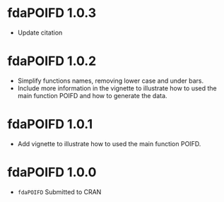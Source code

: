 # fdaPOIFD 1.0.3
* Update citation

# fdaPOIFD 1.0.2
* Simplify functions names, removing lower case and under bars.
* Include more information in the vignette to illustrate how to used  the main function POIFD and how to generate the data.

# fdaPOIFD 1.0.1
* Add vignette to illustrate how to used  the main function POIFD.

# fdaPOIFD 1.0.0
* `fdaPOIFD` Submitted to CRAN

